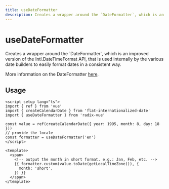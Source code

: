 ```yaml
---
title: useDateFormatter
description: Creates a wrapper around the `DateFormatter`, which is an improved version of the Intl.DateTimeFormat API, that is used internally by the various date builders to easily format dates in a consistent way.
---
```


# useDateFormatter

<Description>
Creates a wrapper around the `DateFormatter`, which is an improved version of the Intl.DateTimeFormat API, that is used internally by the various date builders to easily format dates in a consistent way.
</Description>

More information on the DateFormatter [here](https://react-spectrum.adobe.com/internationalized/date/DateFormatter.html).


## Usage

```vue
<script setup lang="ts">
import { ref } from 'vue'
import { createCalendarDate } from 'flat-internationalized-date'
import { useDateFormatter } from 'radix-vue'

const value = ref(createCalendarDate({ year: 1995, month: 8, day: 18 }))
// provide the locale
const formatter = useDateFormatter('en')
</script>

<template>
  <span>
    <!-- output the month in short format. e.g.: Jan, Feb, etc. -->
    {{ formatter.custom(value.toDate(getLocalTimeZone()), {
      month: 'short',
    }) }}
  </span>
</template>
```